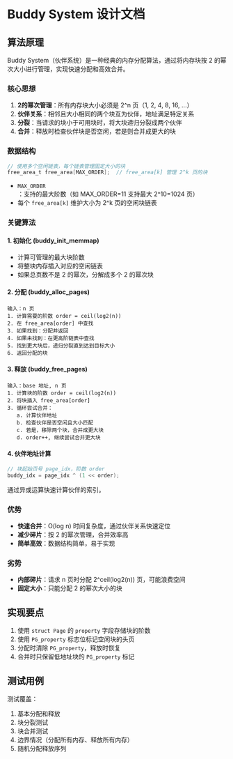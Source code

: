 # Buddy System 设计文档

## 算法原理

Buddy System（伙伴系统）是一种经典的内存分配算法，通过将内存块按 2 的幂次大小进行管理，实现快速分配和高效合并。

### 核心思想

1. **2的幂次管理**：所有内存块大小必须是 2^n 页（1, 2, 4, 8, 16, ...）
2. **伙伴关系**：相邻且大小相同的两个块互为伙伴，地址满足特定关系
3. **分裂**：当请求的块小于可用块时，将大块递归分裂成两个伙伴
4. **合并**：释放时检查伙伴块是否空闲，若是则合并成更大的块

### 数据结构

```c
// 使用多个空闲链表，每个链表管理固定大小的块
free_area_t free_area[MAX_ORDER];  // free_area[k] 管理 2^k 页的块
```

- `MAX_ORDER`：支持的最大阶数（如 MAX_ORDER=11 支持最大 2^10=1024 页）
- 每个 `free_area[k]` 维护大小为 2^k 页的空闲块链表

### 关键算法

#### 1. 初始化 (buddy_init_memmap)
- 计算可管理的最大块阶数
- 将整块内存插入对应的空闲链表
- 如果总页数不是 2 的幂次，分解成多个 2 的幂次块

#### 2. 分配 (buddy_alloc_pages)
```
输入：n 页
1. 计算需要的阶数 order = ceil(log2(n))
2. 在 free_area[order] 中查找
3. 如果找到：分配并返回
4. 如果未找到：在更高阶链表中查找
5. 找到更大块后，递归分裂直到达到目标大小
6. 返回分配的块
```

#### 3. 释放 (buddy_free_pages)
```
输入：base 地址, n 页
1. 计算块的阶数 order = ceil(log2(n))
2. 将块插入 free_area[order]
3. 循环尝试合并：
   a. 计算伙伴地址
   b. 检查伙伴是否空闲且大小匹配
   c. 若是，移除两个块，合并成更大块
   d. order++, 继续尝试合并更大块
```

#### 4. 伙伴地址计算
```c
// 块起始页号 page_idx，阶数 order
buddy_idx = page_idx ^ (1 << order);
```
通过异或运算快速计算伙伴的索引。

### 优势
- **快速合并**：O(log n) 时间复杂度，通过伙伴关系快速定位
- **减少碎片**：按 2 的幂次管理，合并效率高
- **简单高效**：数据结构简单，易于实现

### 劣势
- **内部碎片**：请求 n 页时分配 2^ceil(log2(n)) 页，可能浪费空间
- **固定大小**：只能分配 2 的幂次大小的块

## 实现要点

1. 使用 `struct Page` 的 `property` 字段存储块的阶数
2. 使用 `PG_property` 标志位标记空闲块的头页
3. 分配时清除 `PG_property`，释放时恢复
4. 合并时只保留低地址块的 `PG_property` 标记

## 测试用例

测试覆盖：
1. 基本分配和释放
2. 块分裂测试
3. 块合并测试
4. 边界情况（分配所有内存、释放所有内存）
5. 随机分配释放序列

